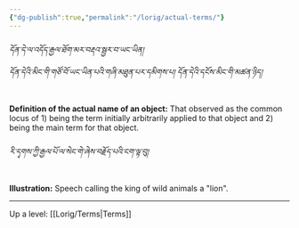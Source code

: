 ```yaml
---
{"dg-publish":true,"permalink":"/lorig/actual-terms/"}
---
```


###### དོན་དེ་ལ་འདོད་རྒྱལ་ཐོག་མར་བརྡའ་སྦྱར་བ་ཡང་ཡིན། <br>དོན་དེའི་མིང་གི་གཙོ་བོ་ཡང་ཡིན་པའི་གཞི་མཐུན་པར་དམིགས་པ། དོན་དེའི་དངོས་མིང་གི་མཚན་ཉིད།
**Definition of the actual name of an object:** That observed as the common locus of 1) being the term initially arbitrarily applied to that object and 2) being the main term for that object.
###### རི་དྭགས་ཀྱི་རྒྱལ་པོ་ལ་སེང་གེ་ཞེས་བརྗོད་པའི་ངག་ལྟ་བུ།
**Illustration:** Speech calling the king of wild animals a "lion".

---
Up a level: [[Lorig/Terms\|Terms]]